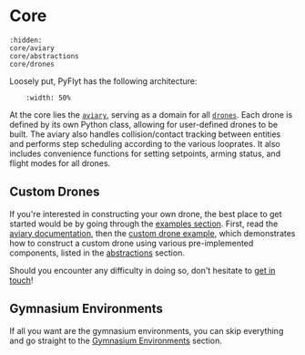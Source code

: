 # Core

```{toctree}
:hidden:
core/aviary
core/abstractions
core/drones
```

Loosely put, PyFlyt has the following architecture:

```{figure} https://raw.githubusercontent.com/jjshoots/PyFlyt/master/readme_assets/pyflyt_architecture.png
    :width: 50%
```

At the core lies the [`aviary`](core/aviary), serving as a domain for all [`drones`](core/drones).
Each drone is defined by its own Python class, allowing for user-defined drones to be built.
The aviary also handles collision/contact tracking between entities and performs step scheduling according to the various looprates.
It also includes convenience functions for setting setpoints, arming status, and flight modes for all drones.


## Custom Drones

If you're interested in constructing your own drone, the best place to get started would be by going through the [examples section](https://github.com/jjshoots/PyFlyt/tree/master/examples/core).
First, read the [aviary documentation](./core/aviary.md), then the [custom drone example](https://github.com/jjshoots/PyFlyt/blob/master/examples/core/07_custom_uav.py), which demonstrates how to construct a custom drone using various pre-implemented components, listed in the [abstractions](core/abstractions) section.

Should you encounter any difficulty in doing so, don't hesitate to [get in touch](https://github.com/jjshoots/PyFlyt/issues)!

## Gymnasium Environments

If all you want are the gymnasium environments, you can skip everything and go straight to the [Gymnasium Environments](gym_envs) section.
